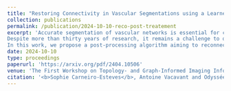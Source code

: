 ```yaml
---
title: "Restoring Connectivity in Vascular Segmentations using a Learned Post-Processing Model"
collection: publications
permalink: /publication/2024-10-10-reco-post-treatement
excerpt: 'Accurate segmentation of vascular networks is essential for computer-aided tools designed to address cardiovascular diseases.
Despite more than thirty years of research, it remains a challenge to obtain vascular segmentation results that preserve the connectivity of the underlying vascular network. Yet connectivity is one of the key features of these tools.
In this work, we propose a post-processing algorithm aiming to reconnect vascular structures that have been disconnected by a segmentation algorithm. Connectivity being a complex property to model explicitly, we propose to learn this geometric feature either through synthetic data or annotations of the application of interest. The resulting post-processing model can be used on the output of any supervised or unsupervised vascular segmentation algorithm. We show that this post-processing effectively restores the connectivity of vascular networks both in 2D and 3D images, leading to improved overall segmentation results.'
date: 2024-10-10
type: proceedings
paperurl: 'https://arxiv.org/pdf/2404.10506'
venue: 'The First Workshop on Topology- and Graph-Informed Imaging Informatics, MICCAI 2024 Workshop'
citation: '<b>Sophie Carneiro-Esteves</b>, Antoine Vacavant and Odyssée Merveille. &quot;Restoring Connectivity in Vascular Segmentations using a Learned Post-Processing Model&quot; <i>TGI3, MICCAI 2024 Workshop </i>.'
---
```

